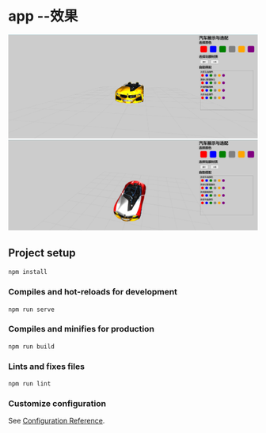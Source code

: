 # app --效果

<img src="./src/assets/1.png" alt="Image text" style="zoom:50%;" />
<img src="./src/assets/2.png" alt="Image text" style="zoom:50%;" />

## Project setup
```
npm install
```

### Compiles and hot-reloads for development
```
npm run serve
```



### Compiles and minifies for production
```
npm run build
```

### Lints and fixes files
```
npm run lint
```



### Customize configuration
See [Configuration Reference](https://cli.vuejs.org/config/).
